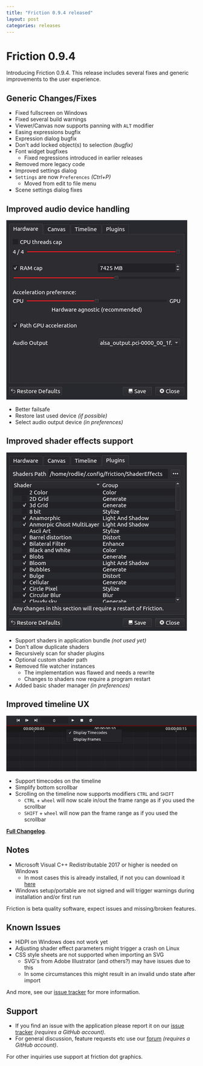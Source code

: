 ```yaml
---
title: "Friction 0.9.4 released"
layout: post
categories: releases
---
```


# Friction 0.9.4

Introducing Friction 0.9.4. This release includes several fixes and generic improvements to the user experience.

## Generic Changes/Fixes

* Fixed fullscreen on Windows
* Fixed several build warnings
* Viewer/Canvas now supports panning with `ALT` modifier
* Easing expressions bugfix
* Expression dialog bugfix
* Don't add locked object(s) to selection *(bugfix)*
* Font widget bugfixes
  * Fixed regressions introduced in earlier releases
* Removed more legacy code
* Improved settings dialog
* `Settings` are now `Preferences` *(Ctrl+P)*
  * Moved from edit to file menu
* Scene settings dialog fixes

## Improved audio device handling

![Screenshot](/assets/screenshots/friction-094-audio.jpg)

  * Better failsafe
  * Restore last used device *(if possible)*
  * Select audio output device *(in preferences)*

## Improved shader effects support

![Screenshot](/assets/screenshots/friction-094-shaders.jpg)

  * Support shaders in application bundle *(not used yet)*
  * Don't allow duplicate shaders
  * Recursively scan for shader plugins
  * Optional custom shader path
  * Removed file watcher instances
    * The implementation was flawed and needs a rewrite
    * Changes to shaders now require a program restart
  * Added basic shader manager *(in preferences)*

## Improved timeline UX

![Screenshot](/assets/screenshots/friction-094-timecode.jpg)

  * Support timecodes on the timeline
  * Simplify bottom scrollbar
  * Scrolling on the timeline now supports modifiers `CTRL` and `SHIFT`
    * `CTRL` + `wheel` will now scale in/out the frame range as if you used the scrollbar
    * `SHIFT` + `wheel` will now pan the frame range as if you used the scrollbar


[**Full Changelog**](https://github.com/friction2d/friction/compare/v0.9.3...v0.9.4).

## Notes

* Microsoft Visual C++ Redistributable 2017 or higher is needed on Windows
  * In most cases this is already installed, if not you can download it [here](https://aka.ms/vs/17/release/vc_redist.x64.exe)
* Windows setup/portable are not signed and will trigger warnings during installation and/or first run

Friction is beta quality software, expect issues and missing/broken features.

## Known Issues

* HiDPI on Windows does not work yet
* Adjusting shader effect parameters might trigger a crash on Linux
* CSS style sheets are not supported when importing an SVG
  * SVG's from Adobe Illustrator (and others?) may have issues due to this
  * In some circumstances this might result in an invalid undo state after import

And more, see our [issue tracker](https://github.com/friction2d/friction/issues) for more information.

## Support

* If you find an issue with the application please report it on our [issue tracker](https://github.com/friction2d/friction/issues) *(requires a GitHub account)*.
* For general discussion, feature requests etc use our [forum](https://github.com/orgs/friction2d/discussions) *(requires a GitHub account)*.

For other inquiries use support at friction dot graphics.
